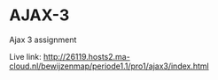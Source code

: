 # AJAX-3
Ajax 3 assignment

Live link: http://26119.hosts2.ma-cloud.nl/bewijzenmap/periode1.1/pro1/ajax3/index.html
